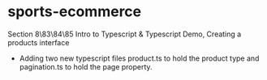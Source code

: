 # sports-ecommerce

Section 8\83\84\85 Intro to Typescript & Typescript Demo, Creating a products interface
- Adding two new typescript files product.ts to hold the product type and
  pagination.ts to hold the page property. 





